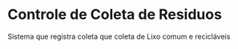 # Controle de Coleta de Residuos
Sistema que registra coleta que coleta de Lixo comum e recicláveis
